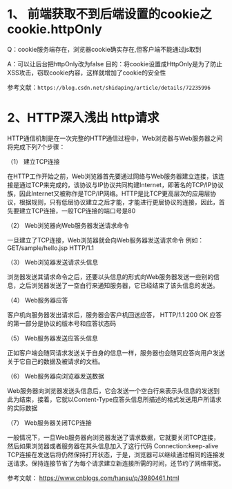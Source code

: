 # 1、 前端获取不到后端设置的cookie之cookie.httpOnly

Q：cookie服务端存在，浏览器cookie确实存在,但客户端不能通过js取到

A：可以让后台把httpOnly改为false
目的：将cookie设置成HttpOnly是为了防止XSS攻击，窃取cookie内容，这样就增加了cookie的安全性

参考文献：`https://blog.csdn.net/shidaping/article/details/72235996`

# 2、HTTP深入浅出 http请求

HTTP通信机制是在一次完整的HTTP通信过程中，Web浏览器与Web服务器之间将完成下列7个步骤：

（1）    建立TCP连接

在HTTP工作开始之前，Web浏览器首先要通过网络与Web服务器建立连接，该连接是通过TCP来完成的，该协议与IP协议共同构建Internet，即著名的TCP/IP协议族，因此Internet又被称作是TCP/IP网络。HTTP是比TCP更高层次的应用层协议，根据规则，只有低层协议建立之后才能，才能进行更层协议的连接，因此，首先要建立TCP连接，一般TCP连接的端口号是80

（2）    Web浏览器向Web服务器发送请求命令

一旦建立了TCP连接，Web浏览器就会向Web服务器发送请求命令
例如：GET/sample/hello.jsp HTTP/1.1

（3）    Web浏览器发送请求头信息

浏览器发送其请求命令之后，还要以头信息的形式向Web服务器发送一些别的信息，之后浏览器发送了一空白行来通知服务器，它已经结束了该头信息的发送。

（4）    Web服务器应答

客户机向服务器发出请求后，服务器会客户机回送应答，
HTTP/1.1 200 OK
应答的第一部分是协议的版本号和应答状态码

（5）    Web服务器发送应答头信息

正如客户端会随同请求发送关于自身的信息一样，服务器也会随同应答向用户发送关于它自己的数据及被请求的文档。

（6）    Web服务器向浏览器发送数据

Web服务器向浏览器发送头信息后，它会发送一个空白行来表示头信息的发送到此为结束，接着，它就以Content-Type应答头信息所描述的格式发送用户所请求的实际数据

（7）    Web服务器关闭TCP连接

一般情况下，一旦Web服务器向浏览器发送了请求数据，它就要关闭TCP连接，然后如果浏览器或者服务器在其头信息加入了这行代码
Connection:keep-alive
TCP连接在发送后将仍然保持打开状态，于是，浏览器可以继续通过相同的连接发送请求。保持连接节省了为每个请求建立新连接所需的时间，还节约了网络带宽。

参考文献： https://www.cnblogs.com/hansu/p/3980461.html
